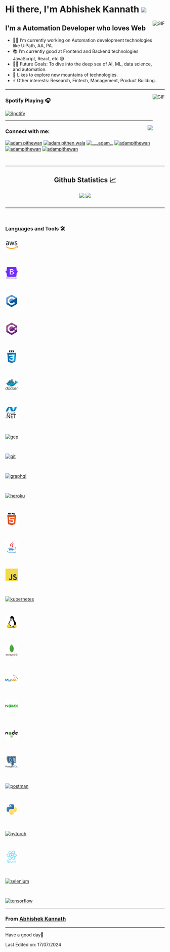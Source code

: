 # Hi there, I'm Abhishek Kannath <img width="30px" src="https://media.tenor.com/images/3b388fe03da271d2674faf85eb7c3fcd/tenor.gif" />

<img align="right" alt="GIF" height="160px" src="https://media.giphy.com/media/du3J3cXyzhj75IOgvA/giphy.gif" />

## I'm a Automation Developer who loves Web 

- 👨‍💻 I’m currently working on Automation development technologies like UiPath, AA, PA.
- 📚 I’m currently good at Frontend and Backend technologies JavaScript, React, etc 😅
- 💪🏼 Future Goals: To dive into the deep sea of AI, ML, data science, and automation.
- 🎱 Likes to explore new mountains of technologies.
- ⚡ Other interests: Research, Fintech, Management, Product Building.

---

<img align="right" alt="GIF" height="170px" src="https://media.giphy.com/media/J5B1Y8QZnzXXbLQIBu/giphy.gif" />

### Spotify Playing 🎧

[![Spotify](https://spotify-github-readme.vercel.app/api/spotify)](https://open.spotify.com/collection/tracks)

---

<img align="right" src="http://estruyf-github.azurewebsites.net/api/VisitorHit?user=Bgstatic&repo=Bgstatic&countColorcountColor&countColor=%237B1E7B"/>


<h3 align="left">Connect with me:</h3>
<p align="left">
  <a href="https://in.linkedin.com/in/abhishek-kannath-5752b8190" target="blank"><img align="center"
      src="https://raw.githubusercontent.com/rahuldkjain/github-profile-readme-generator/master/src/images/icons/Social/linked-in-alt.svg"
      alt="adam pithewan" height="30" width="40" /></a>
  <a href="https://www.facebook.com/abhishek.kannath.3" target="blank"><img align="center"
      src="https://raw.githubusercontent.com/rahuldkjain/github-profile-readme-generator/master/src/images/icons/Social/facebook.svg"
      alt="adam pithen wala" height="30" width="40" /></a>
  <a href="https://instagram.com/abhi_01__01" target="blank"><img align="center"
      src="https://raw.githubusercontent.com/rahuldkjain/github-profile-readme-generator/master/src/images/icons/Social/instagram.svg"
      alt="_._.adam._" height="30" width="40" /></a>
  <a href="https://www.hackerrank.com/abhishekabhishe8" target="blank"><img align="center"
      src="https://raw.githubusercontent.com/rahuldkjain/github-profile-readme-generator/master/src/images/icons/Social/hackerrank.svg"
      alt="adampithewan" height="30" width="40" /></a>
 <a href="https://twitter.com/AbhishekKannath" target="blank"><img align="center"
      src="https://raw.githubusercontent.com/rahuldkjain/github-profile-readme-generator/master/src/images/icons/Social/twitter.svg"
      alt="adampithewan" height="30" width="40" /></a>
  <a href="https://twitter.com/AbhishekKannath" target="blank"><img align="center"
      src="https://raw.githubusercontent.com/rahuldkjain/github-profile-readme-generator/master/src/images/icons/Social/github.svg"
      alt="adampithewan" height="30" width="40" /></a>  
  </p>

<br />

---

<h2 align="center"> Github Statistics 📈 </h2>
  
  <div align="center"> 
     <a href="">
      <img align="center" src="https://github-readme-stats-sigma-five.vercel.app/api?username=Abhishekkannath&show_icons=true&include_all_commits=true&count_private=true&theme=react&line_height=40" />
    </a>
    <a href="">
      <img align="center" src="https://github-readme-stats.vercel.app/api/top-langs/?username=Abhishekkannath&layout=pie&theme=react&line_height=40&hide=css"/>
    </a>
</div

<br/>


<br/>

---

<br/>

  ### Languages and Tools 🛠 

 <a href="https://aws.amazon.com" target="_blank" rel="noreferrer">
  <img src="https://raw.githubusercontent.com/devicons/devicon/master/icons/amazonwebservices/amazonwebservices-original-wordmark.svg" alt="aws" width="40" height="40"/>
</a>

<span>&nbsp;&nbsp;&nbsp;</span>

<a href="https://getbootstrap.com" target="_blank" rel="noreferrer">
  <img src="https://raw.githubusercontent.com/devicons/devicon/master/icons/bootstrap/bootstrap-plain-wordmark.svg" alt="bootstrap" width="40" height="40"/>
</a>

<span>&nbsp;&nbsp;&nbsp;</span>

<a href="https://www.cprogramming.com/" target="_blank" rel="noreferrer">
  <img src="https://raw.githubusercontent.com/devicons/devicon/master/icons/c/c-original.svg" alt="c" width="40" height="40"/>
</a>

<span>&nbsp;&nbsp;&nbsp;</span>

<a href="https://www.w3schools.com/cs/" target="_blank" rel="noreferrer">
  <img src="https://raw.githubusercontent.com/devicons/devicon/master/icons/csharp/csharp-original.svg" alt="csharp" width="40" height="40"/>
</a>

<span>&nbsp;&nbsp;&nbsp;</span>

<a href="https://www.w3schools.com/css/" target="_blank" rel="noreferrer">
  <img src="https://raw.githubusercontent.com/devicons/devicon/master/icons/css3/css3-original-wordmark.svg" alt="css3" width="40" height="40"/>
</a>

<span>&nbsp;&nbsp;&nbsp;</span>

<a href="https://www.docker.com/" target="_blank" rel="noreferrer">
  <img src="https://raw.githubusercontent.com/devicons/devicon/master/icons/docker/docker-original-wordmark.svg" alt="docker" width="40" height="40"/>
</a>

<span>&nbsp;&nbsp;&nbsp;</span>

<a href="https://dotnet.microsoft.com/" target="_blank" rel="noreferrer">
  <img src="https://raw.githubusercontent.com/devicons/devicon/master/icons/dot-net/dot-net-original-wordmark.svg" alt="dotnet" width="40" height="40"/>
</a>

<span>&nbsp;&nbsp;&nbsp;</span>

<a href="https://cloud.google.com" target="_blank" rel="noreferrer">
  <img src="https://www.vectorlogo.zone/logos/google_cloud/google_cloud-icon.svg" alt="gcp" width="40" height="40"/>
</a>

<span>&nbsp;&nbsp;&nbsp;</span>

<a href="https://git-scm.com/" target="_blank" rel="noreferrer">
  <img src="https://www.vectorlogo.zone/logos/git-scm/git-scm-icon.svg" alt="git" width="40" height="40"/>
</a>

<span>&nbsp;&nbsp;&nbsp;</span>

<a href="https://graphql.org" target="_blank" rel="noreferrer">
  <img src="https://www.vectorlogo.zone/logos/graphql/graphql-icon.svg" alt="graphql" width="40" height="40"/>
</a>

<span>&nbsp;&nbsp;&nbsp;</span>

<a href="https://heroku.com" target="_blank" rel="noreferrer">
  <img src="https://www.vectorlogo.zone/logos/heroku/heroku-icon.svg" alt="heroku" width="40" height="40"/>
</a>

<span>&nbsp;&nbsp;&nbsp;</span>

<a href="https://www.w3.org/html/" target="_blank" rel="noreferrer">
  <img src="https://raw.githubusercontent.com/devicons/devicon/master/icons/html5/html5-original-wordmark.svg" alt="html5" width="40" height="40"/>
</a>

<span>&nbsp;&nbsp;&nbsp;</span>

<a href="https://www.java.com" target="_blank" rel="noreferrer">
  <img src="https://raw.githubusercontent.com/devicons/devicon/master/icons/java/java-original.svg" alt="java" width="40" height="40"/>
</a>

<span>&nbsp;&nbsp;&nbsp;</span>

<a href="https://developer.mozilla.org/en-US/docs/Web/JavaScript" target="_blank" rel="noreferrer">
  <img src="https://raw.githubusercontent.com/devicons/devicon/master/icons/javascript/javascript-original.svg" alt="javascript" width="40" height="40"/>
</a>

<span>&nbsp;&nbsp;&nbsp;</span>

<a href="https://kubernetes.io" target="_blank" rel="noreferrer">
  <img src="https://www.vectorlogo.zone/logos/kubernetes/kubernetes-icon.svg" alt="kubernetes" width="40" height="40"/>
</a>

<span>&nbsp;&nbsp;&nbsp;</span>

<a href="https://www.linux.org/" target="_blank" rel="noreferrer">
  <img src="https://raw.githubusercontent.com/devicons/devicon/master/icons/linux/linux-original.svg" alt="linux" width="40" height="40"/>
</a>

<span>&nbsp;&nbsp;&nbsp;</span>

<a href="https://www.mongodb.com/" target="_blank" rel="noreferrer">
  <img src="https://raw.githubusercontent.com/devicons/devicon/master/icons/mongodb/mongodb-original-wordmark.svg" alt="mongodb" width="40" height="40"/>
</a>

<span>&nbsp;&nbsp;&nbsp;</span>

<a href="https://www.mysql.com/" target="_blank" rel="noreferrer">
  <img src="https://raw.githubusercontent.com/devicons/devicon/master/icons/mysql/mysql-original-wordmark.svg" alt="mysql" width="40" height="40"/>
</a>

<span>&nbsp;&nbsp;&nbsp;</span>

<a href="https://www.nginx.com" target="_blank" rel="noreferrer">
  <img src="https://raw.githubusercontent.com/devicons/devicon/master/icons/nginx/nginx-original.svg" alt="nginx" width="40" height="40"/>
</a>

<span>&nbsp;&nbsp;&nbsp;</span>

<a href="https://nodejs.org" target="_blank" rel="noreferrer">
  <img src="https://raw.githubusercontent.com/devicons/devicon/master/icons/nodejs/nodejs-original-wordmark.svg" alt="nodejs" width="40" height="40"/>
</a>

<span>&nbsp;&nbsp;&nbsp;</span>

<a href="https://www.postgresql.org" target="_blank" rel="noreferrer">
  <img src="https://raw.githubusercontent.com/devicons/devicon/master/icons/postgresql/postgresql-original-wordmark.svg" alt="postgresql" width="40" height="40"/>
</a>

<span>&nbsp;&nbsp;&nbsp;</span>

<a href="https://postman.com" target="_blank" rel="noreferrer">
  <img src="https://www.vectorlogo.zone/logos/getpostman/getpostman-icon.svg" alt="postman" width="40" height="40"/>
</a>

<span>&nbsp;&nbsp;&nbsp;</span>

<a href="https://www.python.org" target="_blank" rel="noreferrer">
  <img src="https://raw.githubusercontent.com/devicons/devicon/master/icons/python/python-original.svg" alt="python" width="40" height="40"/>
</a>

<span>&nbsp;&nbsp;&nbsp;</span>

<a href="https://pytorch.org/" target="_blank" rel="noreferrer">
  <img src="https://www.vectorlogo.zone/logos/pytorch/pytorch-icon.svg" alt="pytorch" width="40" height="40"/>
</a>

<span>&nbsp;&nbsp;&nbsp;</span>

<a href="https://reactjs.org/" target="_blank" rel="noreferrer">
  <img src="https://raw.githubusercontent.com/devicons/devicon/master/icons/react/react-original-wordmark.svg" alt="react" width="40" height="40"/>
</a>

<span>&nbsp;&nbsp;&nbsp;</span>

<a href="https://www.selenium.dev" target="_blank" rel="noreferrer">
  <img src="https://raw.githubusercontent.com/detain/svg-logos/780f25886640cef088af994181646db2f6b1a3f8/svg/selenium-logo.svg" alt="selenium" width="40" height="40"/>
</a>

<span>&nbsp;&nbsp;&nbsp;</span>

<a href="https://www.tensorflow.org" target="_blank" rel="noreferrer">
  <img src="https://www.vectorlogo.zone/logos/tensorflow/tensorflow-icon.svg" alt="tensorflow" width="40" height="40"/>
</a>




---

### From [Abhishek Kannath]([https://github.com/Bgstatic](https://github.com/Abhishekkannath)) ### 

----
Have a good day🤗

Last Edited on: 17/07/2024
